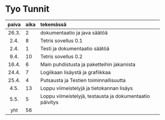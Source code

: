 # Tyo Tunnit

| paiva  | aika | tekemässä | 
| :-:  | :--- | :-------- |
| 26.3.| 2  | dokumentaatio ja java säätöä |
| 2.4. | 8  | Tetris sovellus 0.1 |
| 2.4. | 1  | Testi ja dokumentaatio säätöä |
| 9.4. | 10 | Tetris sovellus 0.2 |
| 16.4. | 6 | Main puhdistusta ja paketteihin jakamista |
| 24.4. | 7 | Logiikaan lisäystä ja grafiikkaa |
| 25.4. | 4 | Putsausta ja Testien toiminnallisuutta |
| 4.5. | 13 | Loppu viimeistelyjä ja tietokannan lisäys | 
| 5.5. | 5 | Loppu viimeistelyjä, testausta ja dokumentaatio päivitys |
| yht | 56 ||
